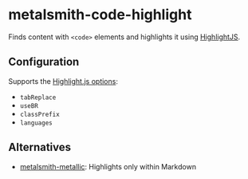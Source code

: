 # metalsmith-code-highlight

Finds content with `<code>` elements and highlights it using [HighlightJS](https://github.com/isagalaev/highlight.js).

## Configuration

Supports the [Highlight.js options](http://highlightjs.readthedocs.org/en/latest/api.html#configure-options):

* `tabReplace`
* `useBR`
* `classPrefix`
* `languages`

## Alternatives

* [metalsmith-metallic](https://github.com/weswigham/metalsmith-metallic): Highlights only within Markdown
